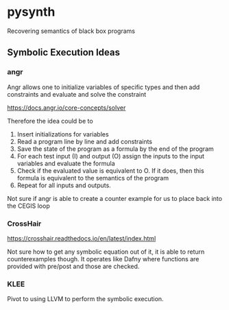 # pysynth
Recovering semantics of black box programs

## Symbolic Execution Ideas

### angr

Angr allows one to initialize variables of specific types and then add constraints and evaluate and solve the constraint

https://docs.angr.io/core-concepts/solver

Therefore the idea could be to

1. Insert initializations for variables
2. Read a program line by line and add constraints
3. Save the state of the program as a formula by the end of the program
4. For each test input (I) and output (O) assign the inputs to the input variables and evaluate the formula
5. Check if the evaluated value is equivalent to O.  If it does, then this formula is equivalent to the semantics of the program
6. Repeat for all inputs and outputs.

Not sure if angr is able to create a counter example for us to place back into the CEGIS loop

### CrossHair

https://crosshair.readthedocs.io/en/latest/index.html

Not sure how to get any symbolic equation out of it, it is able to return counterexamples though.
It operates like Dafny where functions are provided with pre/post and those are checked.

### KLEE

Pivot to using LLVM to perform the symbolic execution.
